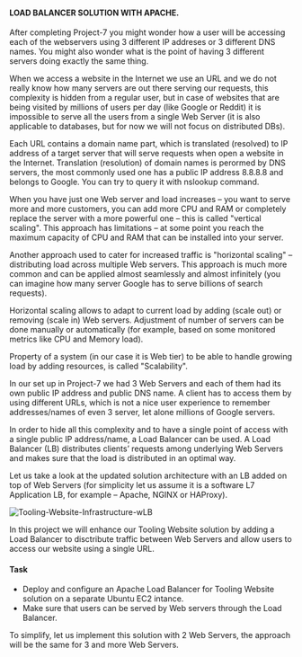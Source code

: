 
#### LOAD BALANCER SOLUTION WITH APACHE.

After completing Project-7 you might wonder how a user will be accessing each of the webservers using 3 different IP addreses or 3 different DNS names.
You might also wonder what is the point of having 3 different servers doing exactly the same thing.

When we access a website in the Internet we use an URL and we do not really know how many servers are out there serving our requests, this complexity 
is hidden from a regular user, but in case of websites that are being visited by millions of users per day (like Google or Reddit) it is impossible to
serve all the users from a single Web Server (it is also applicable to databases, but for now we will not focus on distributed DBs).

Each URL contains a domain name part, which is translated (resolved) to IP address of a target server that will serve requests when open a website in the Internet.
Translation (resolution) of domain names is perormed by DNS servers, the most commonly used one has a public IP address 8.8.8.8 and belongs to Google.
You can try to query it with nslookup command.


When you have just one Web server and load increases – you want to serve more and more customers, you can add more CPU and RAM or completely replace the server with a 
more powerful one – this is called "vertical scaling". This approach has limitations – at some point you reach the maximum capacity of CPU and RAM that can be 
installed into your server.

Another approach used to cater for increased traffic is "horizontal scaling" – distributing load across multiple Web servers. 
This approach is much more common and can be applied almost seamlessly and almost infinitely (you can imagine how many server Google has
to serve billions of search requests).

Horizontal scaling allows to adapt to current load by adding (scale out) or removing (scale in) Web servers. 
Adjustment of number of servers can be done manually or automatically (for example, based on some monitored metrics like CPU and Memory load).

Property of a system (in our case it is Web tier) to be able to handle growing load by adding resources, is called "Scalability".

In our set up in Project-7 we had 3 Web Servers and each of them had its own public IP address and public DNS name. 
A client has to access them by using different URLs, which is not a nice user experience to remember addresses/names of even 3 server, 
let alone millions of Google servers.

In order to hide all this complexity and to have a single point of access with a single public IP address/name, a Load Balancer can be used. 
A Load Balancer (LB) distributes clients’ requests among underlying Web Servers and makes sure that the load is distributed in an optimal way.


Let us take a look at the updated solution architecture with an LB added on top of Web Servers 
(for simplicity let us assume it is a software L7 Application LB, for example – Apache, NGINX or HAProxy).


![Tooling-Website-Infrastructure-wLB](https://user-images.githubusercontent.com/93729559/166094353-0c581534-ecf0-40a5-92cb-6535a3d0f2b3.png)



In this project we will enhance our Tooling Website solution by adding a Load Balancer to disctribute traffic between Web Servers 
and allow users to access our website using a single URL.

#### Task

- Deploy and configure an Apache Load Balancer for Tooling Website solution on a separate Ubuntu EC2 intance. 
- Make sure that users can be served by Web servers through the Load Balancer.

 To simplify, let us implement this solution with 2 Web Servers, the approach will be the same for 3 and more Web Servers.


















